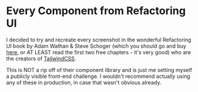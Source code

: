 # Every Component from Refactoring UI

I decided to try and recreate every screenshot in the wonderful Refactoring UI book by Adam Wathan & Steve Schoger (which you should go and buy [here](https://www.refactoringui.com), or AT LEAST read the first two free chapters - it's very good) who are the creators of [TailwindCSS](https://tailwindcss.com).

This is NOT a rip off of their component library and is just me setting myself a publicly visible front-end challenge. I wouldn't recommend actually using any of these in production, in case that wasn't obvious already. 
